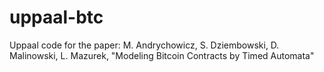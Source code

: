 # uppaal-btc
Uppaal code for the paper:
M. Andrychowicz, S. Dziembowski, D. Malinowski, L. Mazurek, "Modeling Bitcoin Contracts by Timed Automata"
